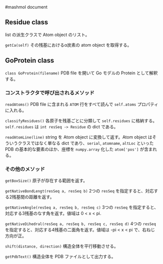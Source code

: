 #mashmol document

## Residue class
list の派生クラスで Atom object のリスト。

`getCa(self)`
その残基におけるα炭素の atom object を取得する。

## GoProtein class

`class GoProtein(filename)`
PDB file を開いて Go モデルの Protein として解釈する。

### コンストラクタで呼び出されるメソッド

`readAtoms()`
PDB file に含まれる `ATOM` 行をすべて読んで `self.atoms` プロパティに入れる。

`classifyResidues()`
各原子を残基ごとに分類して `self.residues` に格納する。`self.residues` は `int resSeq -> Residue` の dict である。

`readAtomLine(line)`
string を Atom object に変換して返す。Atom object はそういうクラスではなく単なる dict であり、`serial`, `atomname`, `altLoc` といった PDB の基本的な要素のほか、座標を `numpy.array` 化した `atom['pos']` が含まれる。

### その他のメソッド

`getBoxSize()`
原子が存在する範囲を返す。

`getNativeBondLengt(resSeq a, resSeq b)`
2つの `resSeq` を指定すると、対応する2残基間の距離を返す。

`getNativeAngle(resSeq a, resSeq b, resSeq c)`
3つの `resSeq` を指定すると、対応する3残基のなす角を返す。値域は 0 < x < pi.


`getNativeDihedral(resSeq a, resSeq b, resSeq c, resSeq d)`
4つの `resSeq` を指定すると、対応する4残基の二面角を返す。値域は -pi < x < pi で、右ねじ方向が正。

`shift(distance, direction)`
構造全体を平行移動させる。

`getPdbText()`
構造全体を PDB ファイルとして出力する。
